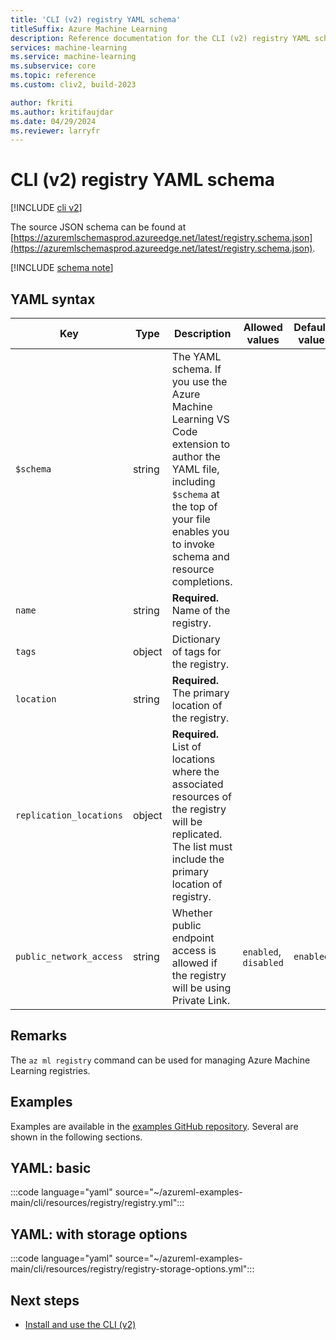 ```yaml
---
title: 'CLI (v2) registry YAML schema'
titleSuffix: Azure Machine Learning
description: Reference documentation for the CLI (v2) registry YAML schema.
services: machine-learning
ms.service: machine-learning
ms.subservice: core
ms.topic: reference
ms.custom: cliv2, build-2023

author: fkriti
ms.author: kritifaujdar
ms.date: 04/29/2024
ms.reviewer: larryfr
---
```


# CLI (v2) registry YAML schema

[!INCLUDE [cli v2](includes/machine-learning-cli-v2.md)]

The source JSON schema can be found at [https://azuremlschemasprod.azureedge.net/latest/registry.schema.json](https://azuremlschemasprod.azureedge.net/latest/registry.schema.json).



[!INCLUDE [schema note](includes/machine-learning-preview-old-json-schema-note.md)]

## YAML syntax

| Key | Type | Description | Allowed values | Default value |
| --- | ---- | ----------- | -------------- | ------- |
| `$schema` | string | The YAML schema. If you use the Azure Machine Learning VS Code extension to author the YAML file, including `$schema` at the top of your file enables you to invoke schema and resource completions. | | |
| `name` | string | **Required.** Name of the registry. | | |
| `tags` | object | Dictionary of tags for the registry. | | |
| `location` | string | **Required.** The primary location of the registry. | | |
| `replication_locations` | object | **Required.** List of locations where the associated resources of the registry will be replicated. The list must include the primary location of registry. | | |
| `public_network_access` | string | Whether public endpoint access is allowed if the registry will be using Private Link. | `enabled`, `disabled` | `enabled` |

## Remarks

The `az ml registry` command can be used for managing Azure Machine Learning registries.

## Examples

Examples are available in the [examples GitHub repository](https://github.com/Azure/azureml-examples/tree/main/cli/resources/registry). Several are shown in the following sections.

## YAML: basic

:::code language="yaml" source="~/azureml-examples-main/cli/resources/registry/registry.yml":::

## YAML: with storage options

:::code language="yaml" source="~/azureml-examples-main/cli/resources/registry/registry-storage-options.yml":::

## Next steps

- [Install and use the CLI (v2)](how-to-configure-cli.md)
